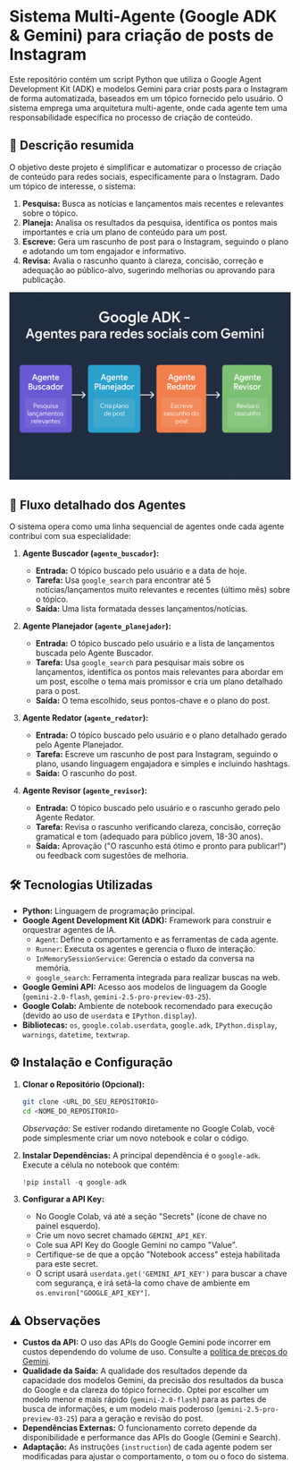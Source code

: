 # Sistema Multi-Agente (Google ADK & Gemini) para criação de posts de Instagram

Este repositório contém um script Python que utiliza o Google Agent Development Kit (ADK) e modelos Gemini para criar posts para o Instagram de forma automatizada, baseados em um tópico fornecido pelo usuário. O sistema emprega uma arquitetura multi-agente, onde cada agente tem uma responsabilidade específica no processo de criação de conteúdo.

## 🚀 Descrição resumida

O objetivo deste projeto é simplificar e automatizar o processo de criação de conteúdo para redes sociais, especificamente para o Instagram. Dado um tópico de interesse, o sistema:

1.  **Pesquisa:** Busca as notícias e lançamentos mais recentes e relevantes sobre o tópico.
2.  **Planeja:** Analisa os resultados da pesquisa, identifica os pontos mais importantes e cria um plano de conteúdo para um post.
3.  **Escreve:** Gera um rascunho de post para o Instagram, seguindo o plano e adotando um tom engajador e informativo.
4.  **Revisa:** Avalia o rascunho quanto à clareza, concisão, correção e adequação ao público-alvo, sugerindo melhorias ou aprovando para publicação.

![Fluxograma](fluxograma.png)

## 🧠 Fluxo detalhado dos Agentes

O sistema opera como uma linha sequencial de agentes onde cada agente contribui com sua especialidade:

1.  **Agente Buscador (`agente_buscador`):**
    *   **Entrada:** O tópico buscado pelo usuário e a data de hoje.
    *   **Tarefa:** Usa `google_search` para encontrar até 5 notícias/lançamentos muito relevantes e recentes (último mês) sobre o tópico.
    *   **Saída:** Uma lista formatada desses lançamentos/notícias.

2.  **Agente Planejador (`agente_planejador`):**
    *   **Entrada:** O tópico buscado pelo usuário e a lista de lançamentos buscada pelo Agente Buscador.
    *   **Tarefa:** Usa `google_search` para pesquisar mais sobre os lançamentos, identifica os pontos mais relevantes para abordar em um post, escolhe o tema mais promissor e cria um plano detalhado para o post.
    *   **Saída:** O tema escolhido, seus pontos-chave e o plano do post.

3.  **Agente Redator (`agente_redator`):**
    *   **Entrada:** O tópico buscado pelo usuário e o plano detalhado gerado pelo Agente Planejador.
    *   **Tarefa:** Escreve um rascunho de post para Instagram, seguindo o plano, usando linguagem engajadora e simples e incluindo hashtags.
    *   **Saída:** O rascunho do post.

4.  **Agente Revisor (`agente_revisor`):**
    *   **Entrada:** O tópico buscado pelo usuário e o rascunho gerado pelo Agente Redator.
    *   **Tarefa:** Revisa o rascunho verificando clareza, concisão, correção gramatical e tom (adequado para público jovem, 18-30 anos).
    *   **Saída:** Aprovação ("O rascunho está ótimo e pronto para publicar!") ou feedback com sugestões de melhoria.

## 🛠️ Tecnologias Utilizadas

*   **Python:** Linguagem de programação principal.
*   **Google Agent Development Kit (ADK):** Framework para construir e orquestrar agentes de IA.
    *   `Agent`: Define o comportamento e as ferramentas de cada agente.
    *   `Runner`: Executa os agentes e gerencia o fluxo de interação.
    *   `InMemorySessionService`: Gerencia o estado da conversa na memória.
    *   `google_search`: Ferramenta integrada para realizar buscas na web.
*   **Google Gemini API:** Acesso aos modelos de linguagem da Google (`gemini-2.0-flash`, `gemini-2.5-pro-preview-03-25`).
*   **Google Colab:** Ambiente de notebook recomendado para execução (devido ao uso de `userdata` e `IPython.display`).
*   **Bibliotecas:** `os`, `google.colab.userdata`, `google.adk`, `IPython.display`, `warnings`, `datetime`, `textwrap`.

## ⚙️ Instalação e Configuração

1.  **Clonar o Repositório (Opcional):**
    ```bash
    git clone <URL_DO_SEU_REPOSITORIO>
    cd <NOME_DO_REPOSITORIO>
    ```
    *Observação:* Se estiver rodando diretamente no Google Colab, você pode simplesmente criar um novo notebook e colar o código.

2.  **Instalar Dependências:**
    A principal dependência é o `google-adk`. Execute a célula no notebook que contém:
    ```python
    !pip install -q google-adk
    ```

3.  **Configurar a API Key:**
    *   No Google Colab, vá até a seção "Secrets" (ícone de chave no painel esquerdo).
    *   Crie um novo secret chamado `GEMINI_API_KEY`.
    *   Cole sua API Key do Google Gemini no campo "Value".
    *   Certifique-se de que a opção "Notebook access" esteja habilitada para este secret.
    *   O script usará `userdata.get('GEMINI_API_KEY')` para buscar a chave com segurança, e irá setá-la como chave de ambiente em `os.environ["GOOGLE_API_KEY"]`.

## ⚠️ Observações

*   **Custos da API:** O uso das APIs do Google Gemini pode incorrer em custos dependendo do volume de uso. Consulte a [política de preços do Gemini](https://ai.google.dev/pricing).
*   **Qualidade da Saída:** A qualidade dos resultados depende da capacidade dos modelos Gemini, da precisão dos resultados da busca do Google e da clareza do tópico fornecido. Optei por escolher um modelo menor e mais rápido (`gemini-2.0-flash`) para as partes de busca de informações, e um modelo mais poderoso (`gemini-2.5-pro-preview-03-25`) para a geração e revisão do post.
*   **Dependências Externas:** O funcionamento correto depende da disponibilidade e performance das APIs do Google (Gemini e Search).
*   **Adaptação:** As instruções (`instruction`) de cada agente podem ser modificadas para ajustar o comportamento, o tom ou o foco do sistema.
